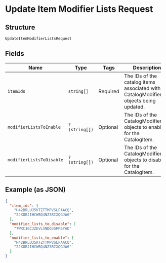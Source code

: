 
# Update Item Modifier Lists Request

## Structure

`UpdateItemModifierListsRequest`

## Fields

| Name | Type | Tags | Description | Getter | Setter |
|  --- | --- | --- | --- | --- | --- |
| `itemIds` | `string[]` | Required | The IDs of the catalog items associated with the CatalogModifierList objects being updated. | getItemIds(): array | setItemIds(array itemIds): void |
| `modifierListsToEnable` | `?(string[])` | Optional | The IDs of the CatalogModifierList objects to enable for the CatalogItem. | getModifierListsToEnable(): ?array | setModifierListsToEnable(?array modifierListsToEnable): void |
| `modifierListsToDisable` | `?(string[])` | Optional | The IDs of the CatalogModifierList objects to disable for the CatalogItem. | getModifierListsToDisable(): ?array | setModifierListsToDisable(?array modifierListsToDisable): void |

## Example (as JSON)

```json
{
  "item_ids": [
    "H42BRLUJ5KTZTTMPVSLFAACQ",
    "2JXOBJIHCWBQ4NZ3RIXQGJA6"
  ],
  "modifier_lists_to_disable": [
    "7WRC16CJZDVLSNDQ35PP6YAD"
  ],
  "modifier_lists_to_enable": [
    "H42BRLUJ5KTZTTMPVSLFAACQ",
    "2JXOBJIHCWBQ4NZ3RIXQGJA6"
  ]
}
```


